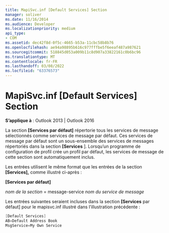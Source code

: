 ```yaml
---
title: MapiSvc.inf [Default Services] Section
manager: soliver
ms.date: 11/16/2014
ms.audience: Developer
ms.localizationpriority: medium
api_type:
- COM
ms.assetid: dec42f8d-0f5c-4665-b53a-11cbc58b8b76
ms.openlocfilehash: ae94a98895b616c977fffbe5f6eeaf487a987621
ms.sourcegitcommit: 518845d053a009b11c8d907a33822161c0b6bc96
ms.translationtype: MT
ms.contentlocale: fr-FR
ms.lasthandoff: 03/08/2022
ms.locfileid: "63376573"
---
```

# <a name="mapisvcinf-default-services-section"></a>MapiSvc.inf [Default Services] Section

  
  
**S’applique à** : Outlook 2013 | Outlook 2016 
  
La section **[Services par défaut]** répertorie tous les services de message sélectionnés comme services de message par défaut. Ces services de message par défaut sont un sous-ensemble des services de messages répertoriés dans la section **[Services** ]. Lorsqu’un programme de configuration de profil crée un profil par défaut, les services de message de cette section sont automatiquement inclus. 
  
Les entrées utilisent le même format que les entrées de la section **[Services],** comme illustré ci-après : 
  
 **[Services par défaut]**
  
 _nom de la section_ =   message-service _nom du service de message_
  
Les entrées suivantes seraient incluses dans la section **[Services** par défaut] pour le mapisvc.inf illustré dans l’illustration précédente : 
  
```cpp
[Default Services]
AB=Default Address Book
MsgService=My Own Service

```


